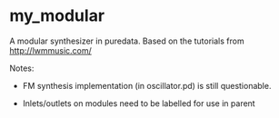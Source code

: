 # my_modular

A modular synthesizer in puredata. Based on the tutorials from http://lwmmusic.com/

Notes: 

- FM synthesis implementation (in oscillator.pd) is still questionable.

- Inlets/outlets on modules need to be labelled for use in parent